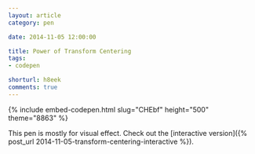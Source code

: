 ```yaml
---
layout: article
category: pen

date: 2014-11-05 12:00:00

title: Power of Transform Centering
tags:
- codepen

shorturl: h8eek
comments: true
---
```


{% include embed-codepen.html slug="CHEbf" height="500" theme="8863" %}

This pen is mostly for visual effect. Check out the [interactive version]({% post_url 2014-11-05-transform-centering-interactive %}).
